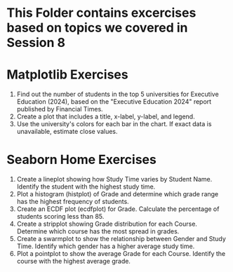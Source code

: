 # This Folder contains excercises based on topics we covered in Session 8
# Matplotlib Exercises

1. Find out the number of students in the top 5 universities for Executive Education (2024), based on the "Executive Education 2024" report published by Financial Times.
2. Create a plot that includes a title, x-label, y-label, and legend.
3. Use the university's colors for each bar in the chart.
If exact data is unavailable, estimate close values.

# Seaborn Home Exercises
1. Create a lineplot showing how Study Time varies by Student Name. Identify the student with the highest study time.
2. Plot a histogram (histplot) of Grade and determine which grade range has the highest frequency of students.
3. Create an ECDF plot (ecdfplot) for Grade. Calculate the percentage of students scoring less than 85.
4. Create a stripplot showing Grade distribution for each Course. Determine which course has the most spread in grades.
5. Create a swarmplot to show the relationship between Gender and Study Time. Identify which gender has a higher average study time.
6. Plot a pointplot to show the average Grade for each Course. Identify the course with the highest average grade.